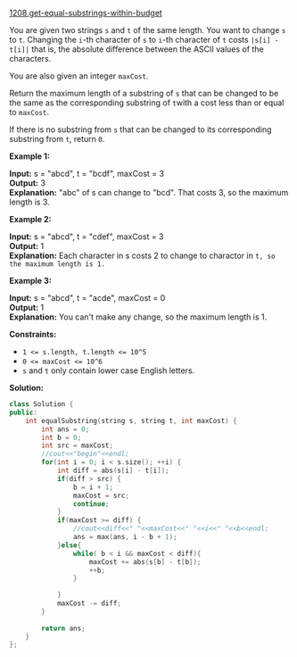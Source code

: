 [1208.get-equal-substrings-within-budget](https://leetcode.com/problems/get-equal-substrings-within-budget/)  

You are given two strings `s` and `t` of the same length. You want to change `s` to `t`. Changing the `i`\-th character of `s` to `i`\-th character of `t` costs `|s[i] - t[i]|` that is, the absolute difference between the ASCII values of the characters.

You are also given an integer `maxCost`.

Return the maximum length of a substring of `s` that can be changed to be the same as the corresponding substring of `t`with a cost less than or equal to `maxCost`.

If there is no substring from `s` that can be changed to its corresponding substring from `t`, return `0`.

**Example 1:**

  
**Input:** s = "abcd", t = "bcdf", maxCost = 3  
**Output:** 3  
**Explanation:** "abc" of s can change to "bcd". That costs 3, so the maximum length is 3.

**Example 2:**

  
**Input:** s = "abcd", t = "cdef", maxCost = 3  
**Output:** 1  
**Explanation:** Each character in s costs 2 to change to charactor in `t, so the maximum length is 1.`  

**Example 3:**

  
**Input:** s = "abcd", t = "acde", maxCost = 0  
**Output:** 1  
**Explanation:** You can't make any change, so the maximum length is 1.  

**Constraints:**

*   `1 <= s.length, t.length <= 10^5`
*   `0 <= maxCost <= 10^6`
*   `s` and `t` only contain lower case English letters.  



**Solution:**  

```cpp
class Solution {
public:
    int equalSubstring(string s, string t, int maxCost) {
        int ans = 0;
        int b = 0;
        int src = maxCost;
        //cout<<"begin"<<endl;
        for(int i = 0; i < s.size(); ++i) {
            int diff = abs(s[i] - t[i]);
            if(diff > src) {
                b = i + 1;
                maxCost = src;
                continue;
            }
            if(maxCost >= diff) {
                //cout<<diff<<" "<<maxCost<<" "<<i<<" "<<b<<endl;
                ans = max(ans, i - b + 1);
            }else{
                while( b < i && maxCost < diff){
                    maxCost += abs(s[b] - t[b]);
                    ++b;
                }
                
            }
            maxCost -= diff;
        }
        
        return ans;
    }
};
```
      